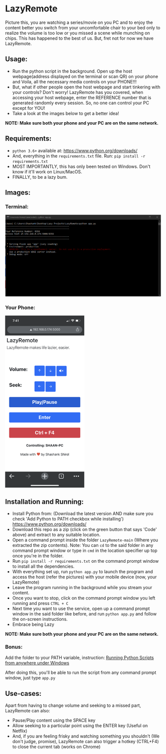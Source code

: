 # LazyRemote

Picture this, you are watching a series/movie on you PC and to enjoy the content better you switch from your uncomfortable chair to your bed only to realize the volume is too low or you missed a scene while munching on chips. This has happened to the best of us. But, fret not for now we have LazyRemote.

## Usage:

- Run the python script in the background. Open up the host webpage(address displayed on the terminal or scan QR) on your phone and Voila, all the necessary media controls on your PHONE!!!
- But, what if other people open the host webpage and start tinkering with your controls? Don't worry! LazyRemote has you covered, when accessing your host webpage, enter the REFERENCE number that is generated randomly every session. So, no one can control your PC except for YOU!
- Take a look at the images below to get a better idea!

**NOTE: Make sure both your phone and your PC are on the same network.**

## Requirements:

- `python 3.6+` available at: https://www.python.org/downloads/
- And, everything in the `requirements.txt` file. Run: `pip install -r requirements.txt`
- MOST IMPORTANTLY, this has only been tested on Windows. Don't know if it'll work on Linux/MacOS.
- FINALLY, to be a lazy bum.

## Images:

### Terminal:

<img src="https://github.com/shashankshirol/LazyRemote/blob/main/Images/LazyRemoteTerminal.png" width="768">

### Your Phone:

<img src="https://github.com/shashankshirol/LazyRemote/blob/main/Images/LazyRemotePhone.png" width="256">

## Installation and Running:

- Install Python from: (Download the latest version AND make sure you check 'Add Python to PATH checkbox while installing') https://www.python.org/downloads/
- Download this repo as a zip (click on the green button that says 'Code' above) and extract to any suitable location.
- Open a command prompt inside the folder `LazyRemote-main` (Where you extracted the zip contents). 
  Note: You can `cd` to the said folder in any command prompt window or type in `cmd` in the location specifier up top once you're in the folder.
- Run `pip install -r requirements.txt` on the command prompt window to install all the dependencies.
- With everything set up, run `python app.py` to launch the program and access the host (refer the pictures) with your mobile device (now, your LazyRemote)
- Leave the program running in the background while you stream your content.
- Once you want to stop, click on the command prompt window you left running and press `CTRL + C`
- Next time you want to use the service, open up a command prompt window in the said folder like before, and run `python app.py` and follow the on-screen instructions.
- Embrace being Lazy

**NOTE: Make sure both your phone and your PC are on the same network.**

### Bonus:

Add the folder to your PATH variable, instruction: [Running Python Scripts from anywhere under Windows](https://correlated.kayako.com/article/40-running-python-scripts-from-anywhere-under-windows)

After doing this, you'll be able to run the script from any command prompt window, just type `app.py`

## Use-cases:

Apart from having to change volume and seeking to a missed part, LazyRemote can also:

- Pause/Play content using the SPACE key
- Allow seeking to a particular point using the ENTER key (Useful on Netflix)
- And, if you are feeling frisky and watching something you shouldn't (We don't judge, promise), LazyRemote can also trigger a hotkey (CTRL+F4) to close the current tab (works on Chrome)
